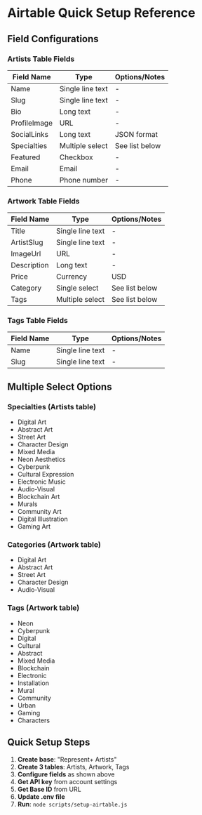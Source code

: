 # Airtable Quick Setup Reference

## Field Configurations

### Artists Table Fields
| Field Name | Type | Options/Notes |
|------------|------|---------------|
| Name | Single line text | - |
| Slug | Single line text | - |
| Bio | Long text | - |
| ProfileImage | URL | - |
| SocialLinks | Long text | JSON format |
| Specialties | Multiple select | See list below |
| Featured | Checkbox | - |
| Email | Email | - |
| Phone | Phone number | - |

### Artwork Table Fields
| Field Name | Type | Options/Notes |
|------------|------|---------------|
| Title | Single line text | - |
| ArtistSlug | Single line text | - |
| ImageUrl | URL | - |
| Description | Long text | - |
| Price | Currency | USD |
| Category | Single select | See list below |
| Tags | Multiple select | See list below |

### Tags Table Fields
| Field Name | Type | Options/Notes |
|------------|------|---------------|
| Name | Single line text | - |
| Slug | Single line text | - |

## Multiple Select Options

### Specialties (Artists table)
- Digital Art
- Abstract Art
- Street Art
- Character Design
- Mixed Media
- Neon Aesthetics
- Cyberpunk
- Cultural Expression
- Electronic Music
- Audio-Visual
- Blockchain Art
- Murals
- Community Art
- Digital Illustration
- Gaming Art

### Categories (Artwork table)
- Digital Art
- Abstract Art
- Street Art
- Character Design
- Audio-Visual

### Tags (Artwork table)
- Neon
- Cyberpunk
- Digital
- Cultural
- Abstract
- Mixed Media
- Blockchain
- Electronic
- Installation
- Mural
- Community
- Urban
- Gaming
- Characters

## Quick Setup Steps

1. **Create base**: "Represent+ Artists"
2. **Create 3 tables**: Artists, Artwork, Tags
3. **Configure fields** as shown above
4. **Get API key** from account settings
5. **Get Base ID** from URL
6. **Update .env file**
7. **Run**: `node scripts/setup-airtable.js` 
